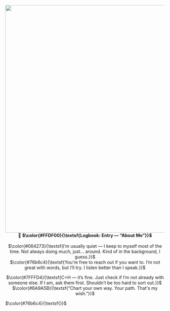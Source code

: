 <p align="center">
<img width="1800" height="720" alt="image" src="https://github.com/user-attachments/assets/81e82462-f95c-4d35-ba90-f730c8a10427" />
📖 <strong>$\color{#FFDF00}{\textsf{Logbook: Entry — “About Me”}}$</strong><br><br>
$\color{#064273}{\textsf{I’m usually quiet — I keep to myself most of the time. Not always doing much, just… around. Kind of in the background, I guess.}}$<br>
$\color{#76b6c4}{\textsf{You’re free to reach out if you want to. I’m not great with words, but I’ll try. I listen better than I speak.}}$</p>
<p align="center">
$\color{#7FFFD4}{\textsf{C+H — it’s fine. Just check if I’m not already with someone else. If I am, ask them first. Shouldn’t be too hard to sort out.}}$
$\color{#8A9A5B}{\textsf{“Chart your own way. Your path. That's my wish.”}}$


$\color{#76b6c4}{\textsf{}}$
